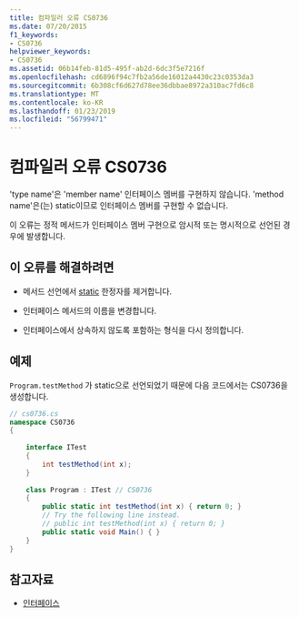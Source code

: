 ```yaml
---
title: 컴파일러 오류 CS0736
ms.date: 07/20/2015
f1_keywords:
- CS0736
helpviewer_keywords:
- CS0736
ms.assetid: 06b14feb-81d5-495f-ab2d-6dc3f5e7216f
ms.openlocfilehash: cd6896f94c7fb2a56de16012a4430c23c0353da3
ms.sourcegitcommit: 6b308cf6d627d78ee36dbbae8972a310ac7fd6c8
ms.translationtype: MT
ms.contentlocale: ko-KR
ms.lasthandoff: 01/23/2019
ms.locfileid: "56799471"
---
```

# <a name="compiler-error-cs0736"></a>컴파일러 오류 CS0736
'type name'은 'member name' 인터페이스 멤버를 구현하지 않습니다. 'method name'은(는) static이므로 인터페이스 멤버를 구현할 수 없습니다.  
  
 이 오류는 정적 메서드가 인터페이스 멤버 구현으로 암시적 또는 명시적으로 선언된 경우에 발생합니다.  
  
## <a name="to-correct-this-error"></a>이 오류를 해결하려면  
  
-   메서드 선언에서 [static](../../csharp/language-reference/keywords/static.md) 한정자를 제거합니다.  
  
-   인터페이스 메서드의 이름을 변경합니다.  
  
-   인터페이스에서 상속하지 않도록 포함하는 형식을 다시 정의합니다.  
  
## <a name="example"></a>예제  
 `Program.testMethod` 가 static으로 선언되었기 때문에 다음 코드에서는 CS0736을 생성합니다.  
  
```csharp  
// cs0736.cs  
namespace CS0736  
{     
  
    interface ITest  
    {  
        int testMethod(int x);  
    }  
  
    class Program : ITest // CS0736  
    {  
        public static int testMethod(int x) { return 0; }  
        // Try the following line instead.  
        // public int testMethod(int x) { return 0; }  
        public static void Main() { }  
    }      
}  
```  
  
## <a name="see-also"></a>참고자료

- [인터페이스](../../csharp/programming-guide/interfaces/index.md)
